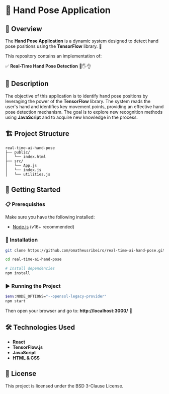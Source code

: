 # 🤖 Hand Pose Application

## 📌 Overview
The **Hand Pose Application** is a dynamic system designed to detect hand pose positions using the **TensorFlow** library. 🚀

This repository contains an implementation of:

✅ **Real-Time Hand Pose Detection** 🤚🖐️👌

## 📝 Description 
The objective of this application is to identify hand pose positions by leveraging the power of the **TensorFlow** library. The system reads the user's hand and identifies key movement points, providing an effective hand pose detection mechanism. The goal is to explore new recognition methods using **JavaScript** and to acquire new knowledge in the process.

## 🏗️ Project Structure 
```
real-time-ai-hand-pose
├── public/
│   └── index.html      
├── src/
│   └── App.js   
│   └── index.js    
│   └── utilities.js       
```

## 🚀 Getting Started

### 📋 Prerequisites
Make sure you have the following installed:
- [Node.js](https://nodejs.org/) (v16+ recommended)

### 🔧 Installation
```sh
git clone https://github.com/omatheusribeiro/real-time-ai-hand-pose.git
```
```sh
cd real-time-ai-hand-pose
```
```sh
# Install dependencies
npm install
```

### ▶️ Running the Project
```sh
$env:NODE_OPTIONS="--openssl-legacy-provider"
npm start
```
Then open your browser and go to: **http://localhost:3000/** 🚀

## 🛠️ Technologies Used
- **React**
- **TensorFlow.js**
- **JavaScript**
- **HTML & CSS**

## 📜 License
This project is licensed under the BSD 3-Clause License.

